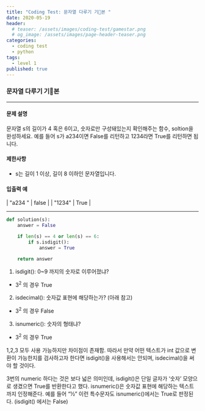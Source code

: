 ```yaml
---
title: "Coding Test: 문자열 다루기 기본 "
date: 2020-05-19
header:
  # teaser: /assets/images/coding-test/gamestar.png
  # og_image: /assets/images/page-header-teaser.png
categories:
  - coding test
  - python
tags:
  - level 1
published: true
---
```


### 문자열 다루기 기본

---

#### 문제 설명

문자열 s의 길이가 4 혹은 6이고, 숫자로만 구성돼있는지 확인해주는 함수, soltion을 완성하세요. 예를 들어 s가 a234이면 False를 리턴하고 1234라면 True를 리턴하면 됩니다.

#### 제한사항

- s는 길이 1 이상, 길이 8 이하인 문자열입니다.

#### 입출력 예

| "a234	" | false |
| "1234" | True |

---

```python
def solution(s):
    answer = False

    if len(s) == 4 or len(s) == 6:
        if s.isdigit():
            answer = True    

    return answer
```

1. isdigit(): 0~9 까지의 숫자로 이루어졌냐?
 - 3<sup>2</sup> 의 경우 True
2. isdecimal(): 숫자값 표현에 해당하는가? (아래 참고)
 - 3<sup>2</sup> 의 경우 False
3. isnumeric(): 숫자의 형태냐?
- 3<sup>2</sup> 의 경우 True



1,2,3 모두 사용 가능하지만 차이점이 존재함. 따라서 만약 어떤 텍스트가 int 값으로 변환이 가능한지를 검사하고자 한다면 isdigit()을 사용해서는 안되며, isdecimal()을 써야 할 것이다.

3번의 numeric 하다는 것은 보다 넓은 의미인데, isdigit()은 단일 글자가 ‘숫자’ 모양으로 생겼으면 True를 반환한다고 했다. isnumeric()은 숫자값 표현에 해당하는 텍스트까지 인정해준다. 예를 들어 “½” 이런 특수문자도 isnumeric()에서는 True로 판정된다. (isdigit() 에서는 False)
